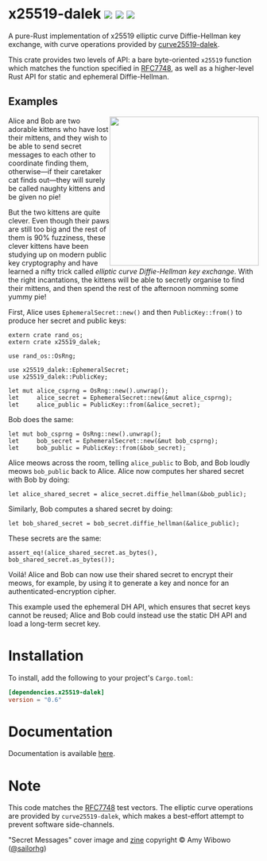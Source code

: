 # x25519-dalek  [![](https://img.shields.io/crates/v/x25519-dalek.svg)](https://crates.io/crates/x25519-dalek) [![](https://docs.rs/x25519-dalek/badge.svg)](https://docs.rs/x25519-dalek) [![](https://travis-ci.org/dalek-cryptography/x25519-dalek.svg?branch=master)](https://travis-ci.org/dalek-cryptography/x25519-dalek)

A pure-Rust implementation of x25519 elliptic curve Diffie-Hellman key exchange,
with curve operations provided by
[curve25519-dalek](https://github.com/dalek-cryptography/curve25519-dalek).

This crate provides two levels of API: a bare byte-oriented `x25519`
function which matches the function specified in [RFC7748][rfc7748], as
well as a higher-level Rust API for static and ephemeral Diffie-Hellman.

## Examples

<a href="https://shop.bubblesort.io">
<img
  style="float: right; width: auto; height: 300px;"
  src="https://raw.githubusercontent.com/dalek-cryptography/x25519-dalek/master/res/bubblesort-zines-secret-messages-cover.jpeg"/>
</a>

Alice and Bob are two adorable kittens who have lost their mittens, and they
wish to be able to send secret messages to each other to coordinate finding
them, otherwise—if their caretaker cat finds out—they will surely be called
naughty kittens and be given no pie!

But the two kittens are quite clever.  Even though their paws are still too big
and the rest of them is 90% fuzziness, these clever kittens have been studying
up on modern public key cryptography and have learned a nifty trick called
*elliptic curve Diffie-Hellman key exchange*.  With the right incantations, the
kittens will be able to secretly organise to find their mittens, and then spend
the rest of the afternoon nomming some yummy pie!

First, Alice uses `EphemeralSecret::new()` and then
`PublicKey::from()` to produce her secret and public keys:

```rust,ignore
extern crate rand_os;
extern crate x25519_dalek;

use rand_os::OsRng;

use x25519_dalek::EphemeralSecret;
use x25519_dalek::PublicKey;

let mut alice_csprng = OsRng::new().unwrap();
let     alice_secret = EphemeralSecret::new(&mut alice_csprng);
let     alice_public = PublicKey::from(&alice_secret);
```

Bob does the same:

```rust,ignore
let mut bob_csprng = OsRng::new().unwrap();
let     bob_secret = EphemeralSecret::new(&mut bob_csprng);
let     bob_public = PublicKey::from(&bob_secret);
```

Alice meows across the room, telling `alice_public` to Bob, and Bob
loudly meows `bob_public` back to Alice.  Alice now computes her
shared secret with Bob by doing:

```rust,ignore
let alice_shared_secret = alice_secret.diffie_hellman(&bob_public);
```

Similarly, Bob computes a shared secret by doing:

```rust,ignore
let bob_shared_secret = bob_secret.diffie_hellman(&alice_public);
```

These secrets are the same:

```rust,ignore
assert_eq!(alice_shared_secret.as_bytes(), bob_shared_secret.as_bytes());
```

Voilá!  Alice and Bob can now use their shared secret to encrypt their
meows, for example, by using it to generate a key and nonce for an
authenticated-encryption cipher.

This example used the ephemeral DH API, which ensures that secret keys
cannot be reused; Alice and Bob could instead use the static DH API
and load a long-term secret key.

# Installation

To install, add the following to your project's `Cargo.toml`:

```toml
[dependencies.x25519-dalek]
version = "0.6"
```

# Documentation

Documentation is available [here](https://docs.rs/x25519-dalek).

# Note

This code matches the [RFC7748][rfc7748] test vectors.
The elliptic curve
operations are provided by `curve25519-dalek`, which makes a best-effort
attempt to prevent software side-channels.

"Secret Messages" cover image and [zine](https://shop.bubblesort.io/products/secret-messages-zine)
copyright © Amy Wibowo ([@sailorhg](https://twitter.com/sailorhg))

[rfc7748]: https://tools.ietf.org/html/rfc7748
